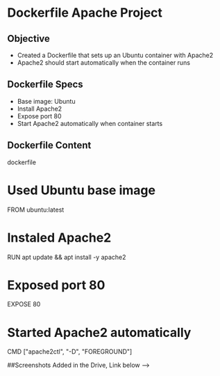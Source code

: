 # Dockerfile Apache Project

## Objective
- Created a Dockerfile that sets up an Ubuntu container with Apache2
- Apache2 should start automatically when the container runs

## Dockerfile Specs
- Base image: Ubuntu
- Install Apache2
- Expose port 80
- Start Apache2 automatically when container starts

## Dockerfile Content

dockerfile
# Used Ubuntu base image
FROM ubuntu:latest

# Instaled Apache2
RUN apt update && apt install -y apache2

# Exposed port 80
EXPOSE 80

# Started Apache2 automatically
CMD ["apache2ctl", "-D", "FOREGROUND"]

##Screenshots Added in the Drive, Link below
--> 


